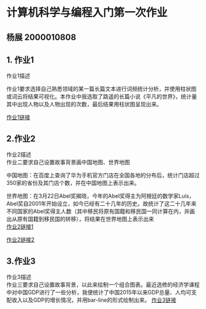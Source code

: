# 计算机科学与编程入门第一次作业
## 杨展 2000010808
## 1. 作业1
作业1描述   

作业1要求选择自己熟悉领域的某一篇长篇文本进行词频统计分析，并使用柱状图或词云将结果可视化。本作业中我选取了路遥的长篇小说《平凡的世界》，统计量其中出现人物以及人物出现的次数，最后结果用柱状图呈现出来。  

[作业1链接](https://xiaobya.github.io/bar_datazoom_slider.html)
## 2.作业2
作业2描述    
作业二要求自己设置故事背景画中国地图、世界地图   

中国地图：在百度上查询了华为手机官方门店在全国各地的分布后，统计门店超过350家的省份及其门店个数，并在中国地图上表示出来。  

世界地图：在3月22日Abel奖揭晓，今年的Abel奖得主为阿根廷的数学家Luis，Abel奖自2001年开始设立，如今已经有二十几年的历史。故统计了这二十几年来不同国家的Abel奖得主人数（其中移民将原有国籍和移民国一同计算在内，并画出从原有国籍到移民国的转移），将结果在世界地图上表示出来  
[作业2链接1](https://xiaobya.github.io/map.html)

[作业2链接2](https://xiaobya.github.io/abel_winner.html)
## 3.作业3
作业3描述   
作业三要求自己设置故事背景，以此来绘制一个组合图表。最近选修的经济学课程中对中国GDP进行了一些分析，我便统计了中国2015年以来GDP总量、人均可支配收入以及GDP的增长情况，并用bar-line的形式绘制出来。
[作业3链接](https://xiaobya.github.io/gdp_1.html)
